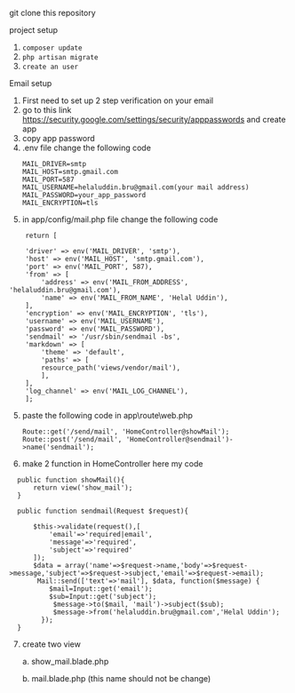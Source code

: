 git clone this repository

project setup

1. ```composer update```
2. ```php artisan migrate```
3. ```create an user ```

Email setup 

1. First need to set up 2 step verification on your email
2. go to this link  https://security.google.com/settings/security/apppasswords     and create app
3. copy app password
4. .env file change the following code
	```
	MAIL_DRIVER=smtp
	MAIL_HOST=smtp.gmail.com
	MAIL_PORT=587
	MAIL_USERNAME=helaluddin.bru@gmail.com(your mail address)
	MAIL_PASSWORD=your_app_password
	MAIL_ENCRYPTION=tls
      ```
5. in app/config/mail.php file change the following code
```
	return [

	'driver' => env('MAIL_DRIVER', 'smtp'),
	'host' => env('MAIL_HOST', 'smtp.gmail.com'),
	'port' => env('MAIL_PORT', 587),
	'from' => [
	    'address' => env('MAIL_FROM_ADDRESS', 'helaluddin.bru@gmail.com'),
	    'name' => env('MAIL_FROM_NAME', 'Helal Uddin'),
	],
	'encryption' => env('MAIL_ENCRYPTION', 'tls'),
	'username' => env('MAIL_USERNAME'),
	'password' => env('MAIL_PASSWORD'),
	'sendmail' => '/usr/sbin/sendmail -bs',
	'markdown' => [
	    'theme' => 'default',
	    'paths' => [
		resource_path('views/vendor/mail'),
	    ],
	],
	'log_channel' => env('MAIL_LOG_CHANNEL'),
	];

```
5. paste the following code  in app\route\web.php  
    ```
	Route::get('/send/mail', 'HomeController@showMail');
	Route::post('/send/mail', 'HomeController@sendmail')->name('sendmail');
    ```

6. make 2 function in HomeController here my code
  ```
    public function showMail(){
        return view('show_mail');
    }

    public function sendmail(Request $request){

        $this->validate(request(),[
            'email'=>'required|email',
            'message'=>'required',
            'subject'=>'required'
        ]);
        $data = array('name'=>$request->name,'body'=>$request->message,'subject'=>$request->subject,'email'=>$request->email);
         Mail::send(['text'=>'mail'], $data, function($message) {
            $mail=Input::get('email');
            $sub=Input::get('subject');
             $message->to($mail, 'mail')->subject($sub);
             $message->from('helaluddin.bru@gmail.com','Helal Uddin');
          });
    }
``` 
7. create two view 

	a. show_mail.blade.php 
	
	b. mail.blade.php (this name should not be change)

